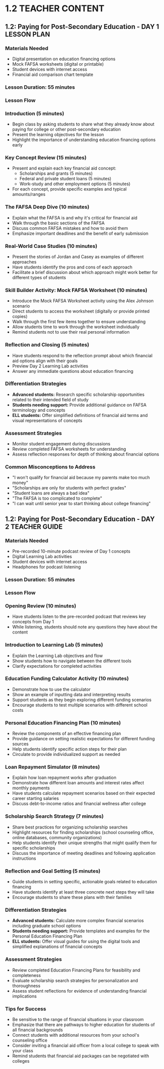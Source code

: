 # 1.2 TEACHER CONTENT

## 1.2: Paying for Post-Secondary Education - DAY 1 LESSON PLAN

### Materials Needed

- Digital presentation on education financing options
- Mock FAFSA worksheets (digital or printable)
- Student devices with internet access
- Financial aid comparison chart template

### Lesson Duration: 55 minutes

### Lesson Flow

### Introduction (5 minutes)

- Begin class by asking students to share what they already know about paying for college or other post-secondary education
- Present the learning objectives for the lesson
- Highlight the importance of understanding education financing options early

### Key Concept Review (15 minutes)

- Present and explain each key financial aid concept:
    - Scholarships and grants (5 minutes)
    - Federal and private student loans (5 minutes)
    - Work-study and other employment options (5 minutes)
- For each concept, provide specific examples and typical amounts/ranges

### The FAFSA Deep Dive (10 minutes)

- Explain what the FAFSA is and why it's critical for financial aid
- Walk through the basic sections of the FAFSA
- Discuss common FAFSA mistakes and how to avoid them
- Emphasize important deadlines and the benefit of early submission

### Real-World Case Studies (10 minutes)

- Present the stories of Jordan and Casey as examples of different approaches
- Have students identify the pros and cons of each approach
- Facilitate a brief discussion about which approach might work better for different types of students

### Skill Builder Activity: Mock FAFSA Worksheet (10 minutes)

- Introduce the Mock FAFSA Worksheet activity using the Alex Johnson scenario
- Direct students to access the worksheet (digitally or provide printed copies)
- Walk through the first few items together to ensure understanding
- Allow students time to work through the worksheet individually
- Remind students not to use their real personal information

### Reflection and Closing (5 minutes)

- Have students respond to the reflection prompt about which financial aid options align with their goals
- Preview Day 2 Learning Lab activities
- Answer any immediate questions about education financing

### Differentiation Strategies

- **Advanced students:** Research specific scholarship opportunities related to their intended field of study
- **Students needing support:** Provide additional guidance on FAFSA terminology and concepts
- **ELL students:** Offer simplified definitions of financial aid terms and visual representations of concepts

### Assessment Strategies

- Monitor student engagement during discussions
- Review completed FAFSA worksheets for understanding
- Assess reflection responses for depth of thinking about financial options

### Common Misconceptions to Address

- "I won't qualify for financial aid because my parents make too much money"
- "Scholarships are only for students with perfect grades"
- "Student loans are always a bad idea"
- "The FAFSA is too complicated to complete"
- "I can wait until senior year to start thinking about college financing"

## 1.2: Paying for Post-Secondary Education - DAY 2 TEACHER GUIDE

### Materials Needed

- Pre-recorded 10-minute podcast review of Day 1 concepts
- Digital Learning Lab activities
- Student devices with internet access
- Headphones for podcast listening

### Lesson Duration: 55 minutes

### Lesson Flow

### Opening Review (10 minutes)

- Have students listen to the pre-recorded podcast that reviews key concepts from Day 1
- While listening, students should note any questions they have about the content

### Introduction to Learning Lab (5 minutes)

- Explain the Learning Lab objectives and flow
- Show students how to navigate between the different tools
- Clarify expectations for completed activities

### Education Funding Calculator Activity (10 minutes)

- Demonstrate how to use the calculator
- Show an example of inputting data and interpreting results
- Support students as they begin exploring different funding scenarios
- Encourage students to test multiple scenarios with different school costs

### Personal Education Financing Plan (10 minutes)

- Review the components of an effective financing plan
- Provide guidance on setting realistic expectations for different funding sources
- Help students identify specific action steps for their plan
- Circulate to provide individualized support as needed

### Loan Repayment Simulator (8 minutes)

- Explain how loan repayment works after graduation
- Demonstrate how different loan amounts and interest rates affect monthly payments
- Have students calculate repayment scenarios based on their expected career starting salaries
- Discuss debt-to-income ratios and financial wellness after college

### Scholarship Search Strategy (7 minutes)

- Share best practices for organizing scholarship searches
- Highlight resources for finding scholarships (school counseling office, online databases, community organizations)
- Help students identify their unique strengths that might qualify them for specific scholarships
- Discuss the importance of meeting deadlines and following application instructions

### Reflection and Goal Setting (5 minutes)

- Guide students in setting specific, actionable goals related to education financing
- Have students identify at least three concrete next steps they will take
- Encourage students to share these plans with their families

### Differentiation Strategies

- **Advanced students:** Calculate more complex financial scenarios including graduate school options
- **Students needing support:** Provide templates and examples for the Personal Education Financing Plan
- **ELL students:** Offer visual guides for using the digital tools and simplified explanations of financial concepts

### Assessment Strategies

- Review completed Education Financing Plans for feasibility and completeness
- Evaluate scholarship search strategies for personalization and thoroughness
- Assess student reflections for evidence of understanding financial implications

### Tips for Success

- Be sensitive to the range of financial situations in your classroom
- Emphasize that there are pathways to higher education for students of all financial backgrounds
- Connect students with additional resources from your school's counseling office
- Consider inviting a financial aid officer from a local college to speak with your class
- Remind students that financial aid packages can be negotiated with colleges

#